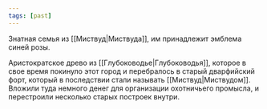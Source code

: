 ```yaml
---
tags: [past]
---
```


Знатная семья из [[Миствуд|Миствуда]], им принадлежит эмблема синей розы.

Аристократское древо из [[Глубоководье|Глубоководья]], которое в свое время покинуло этот город и перебралось в старый дварфийский форт, который в последствии стали называть [[Миствуд|Миствудом]]. Вложили туда немного денег для организации охотничьего промысла, и перестроили несколько старых построек внутри.
